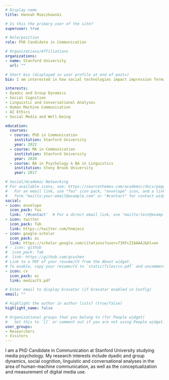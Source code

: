 ```yaml
---
# Display name
title: Hannah Mieczkowski

# Is this the primary user of the site?
superuser: true

# Role/position
role: PhD Candidate in Communication

# Organizations/Affiliations
organizations:
- name: Stanford University
  url: ""

# Short bio (displayed in user profile at end of posts)
bio: I am interested in how social technologies impact impression formation and conversational dynamics. 

interests:
- Dyadic and Group Dynamics
- Social Cognition
- Linguistic and Conversational Analyses
- Human Machine Communication
- AI Ethics
- Social Media and Well-being

education:
  courses:
  - course: PhD in Communication
    institution: Stanford University
    year: 2022
  - course: MA in Communication
    institution: Stanford University
    year: 2020
  - course: BA in Psychology & BA in Linguistics
    institution: Stony Brook University
    year: 2017

# Social/Academic Networking
# For available icons, see: https://sourcethemes.com/academic/docs/page-builder/#icons
#   For an email link, use "fas" icon pack, "envelope" icon, and a link in the
#   form "mailto:your-email@example.com" or "#contact" for contact widget.
social:
- icon: envelope
  icon_pack: fas
  link: '/#contact'  # For a direct email link, use "mailto:test@example.org".
- icon: twitter
  icon_pack: fab
  link: https://twitter.com/hnmiecz
- icon: google-scholar
  icon_pack: ai
  link: https://scholar.google.com/citations?user=73XFcZIAAAAJ&hl=en
# - icon: github
#  icon_pack: fab
#  link: https://github.com/gcushen
# Link to a PDF of your resume/CV from the About widget.
# To enable, copy your resume/CV to `static/files/cv.pdf` and uncomment the lines below.
- icon: cv
  icon_pack: ai
  link: media/CV.pdf

# Enter email to display Gravatar (if Gravatar enabled in Config)
email: ""

# Highlight the author in author lists? (true/false)
highlight_name: false

# Organizational groups that you belong to (for People widget)
#   Set this to `[]` or comment out if you are not using People widget.
user_groups:
- Researchers
- Visitors
---
```


I am a PhD Candidate in Communication at Stanford University studying media psychology. My research interests include dyadic and group dynamics, social cognition, linguistic and conversational analyses in the area of human-machine communication, as well as the conceptualization and measurement of digital media use.
